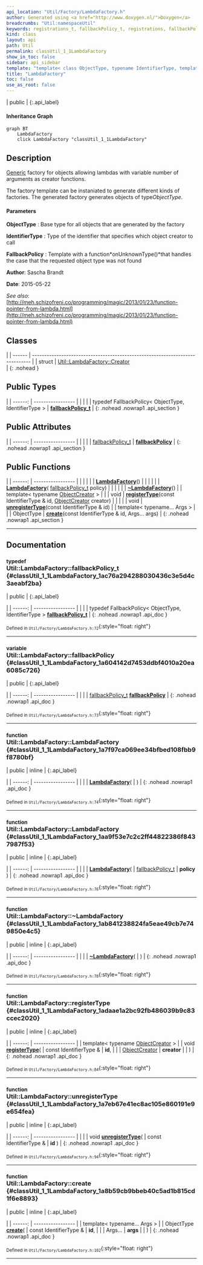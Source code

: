 ```yaml
---
api_location: "Util/Factory/LambdaFactory.h"
author: Generated using <a href="http://www.doxygen.nl/">Doxygen</a>
breadcrumbs: "Util:namespaceUtil"
keywords: registrations_t, fallbackPolicy_t, registrations, fallbackPolicy, LambdaFactory, LambdaFactory, ~LambdaFactory, registerType, unregisterType, create
kind: class
layout: api
path: Util
permalink: classUtil_1_1LambdaFactory
show_in_toc: false
sidebar: api_sidebar
template: "template< class ObjectType, typename IdentifierType, template< class, typename > class FallbackPolicy > "
title: "LambdaFactory"
toc: false
use_as_root: false
---
```


| public |
{:.api_label}

#### Inheritance Graph

```mermaid
graph BT
	LambdaFactory
	click LambdaFactory "classUtil_1_1LambdaFactory"
```

## Description

[Generic](classUtil_1_1Generic) factory for objects allowing lambdas with variable number of arguments as creator functions.

The factory template can be instaniated to generate different kinds of factories. The generated factory generates objects of type*ObjectType*.


#### Parameters
**ObjectType**
:  Base type for all objects that are generated by the factory



**IdentifierType**
:  Type of the identifier that specifies which object creator to call



**FallbackPolicy**
:  Template with a function*onUnknownType()*that handles the case that the requested object type was not found





**Author**: Sascha Brandt



**Date**: 2015-05-22



*See also*: [http://meh.schizofreni.co/programming/magic/2013/01/23/function-pointer-from-lambda.html](http://meh.schizofreni.co/programming/magic/2013/01/23/function-pointer-from-lambda.html)





## Classes

|
| ------ | ----------------------------------------------------------------------------- | 
| struct | [Util::LambdaFactory::Creator](structUtil_1_1LambdaFactory_1_1Creator) <br/>  | 
{: .nohead }

## Public Types

|
| ------: | ----------------- |
|  | |
| typedef FallbackPolicy< ObjectType, IdentifierType > | **[fallbackPolicy_t](#classUtil_1_1LambdaFactory_1ac76a294288030436c3e5d4c3aeabf2ba)**  |
{: .nohead .nowrap1 .api_section }


## Public Attributes

|
| ------: | ----------------- |
|  | |
| [fallbackPolicy_t](classUtil_1_1LambdaFactory#classUtil_1_1LambdaFactory_1ac76a294288030436c3e5d4c3aeabf2ba) | **[fallbackPolicy](#classUtil_1_1LambdaFactory_1a604142d7453ddbf4010a20ea6085c726)**  |
{: .nohead .nowrap1 .api_section }


## Public Functions

|
| ------: | ----------------- |
|  | |
|  | **[LambdaFactory](#classUtil_1_1LambdaFactory_1a7f97ca069ee34bfbed108fbb9f8780bf)**() |
|  | |
|  | **[LambdaFactory](#classUtil_1_1LambdaFactory_1aa9f53e7c2c2ff44822386f8437987f53)**( [fallbackPolicy_t](classUtil_1_1LambdaFactory#classUtil_1_1LambdaFactory_1ac76a294288030436c3e5d4c3aeabf2ba)  policy) |
|  | |
|  | **[~LambdaFactory](#classUtil_1_1LambdaFactory_1ab841238824fa5eae49cb7e749850e4c5)**() |
| template< typename [ObjectCreator](classUtil_1_1ObjectCreator)   >  | |
| void | **[registerType](#classUtil_1_1LambdaFactory_1adaae1a2bc92fb486039b9c83ccec2020)**(const IdentifierType & id,  [ObjectCreator](classUtil_1_1ObjectCreator)  creator) |
|  | |
| void | **[unregisterType](#classUtil_1_1LambdaFactory_1a7eb67e41ec8ac105e860191e9e654fea)**(const IdentifierType & id) |
| template< typename... Args >  | |
| ObjectType | **[create](#classUtil_1_1LambdaFactory_1a8b59cb9bbeb40c5ad1b815cd1f6e8893)**(const IdentifierType & id, Args... args) |
{: .nohead .nowrap1 .api_section }


-------------------------------------------------------------------

## Documentation

### <small>typedef</small><br/> Util::LambdaFactory::fallbackPolicy_t {#classUtil_1_1LambdaFactory_1ac76a294288030436c3e5d4c3aeabf2ba}

| public |
{:.api_label}

|
| ------: | ----------------- |
|  |
| typedef FallbackPolicy< ObjectType, IdentifierType > **[fallbackPolicy_t](#classUtil_1_1LambdaFactory_1ac76a294288030436c3e5d4c3aeabf2ba)**  |
{: .nohead .nowrap1 .api_doc }





<sub>Defined in `Util/Factory/LambdaFactory.h:72`</sub>{:style="float: right"}

-------------------------------------------------------------------

### <small>variable</small><br/> Util::LambdaFactory::fallbackPolicy {#classUtil_1_1LambdaFactory_1a604142d7453ddbf4010a20ea6085c726}

| public |
{:.api_label}

|
| ------: | ----------------- |
|  |
| [fallbackPolicy_t](classUtil_1_1LambdaFactory#classUtil_1_1LambdaFactory_1ac76a294288030436c3e5d4c3aeabf2ba) **[fallbackPolicy](#classUtil_1_1LambdaFactory_1a604142d7453ddbf4010a20ea6085c726)**  |
{: .nohead .nowrap1 .api_doc }





<sub>Defined in `Util/Factory/LambdaFactory.h:73`</sub>{:style="float: right"}

-------------------------------------------------------------------

### <small>function</small><br/> Util::LambdaFactory::LambdaFactory {#classUtil_1_1LambdaFactory_1a7f97ca069ee34bfbed108fbb9f8780bf}

| public | inline |
{:.api_label}

|
| ------: | ----------------- |
|  |
|  **[LambdaFactory](#classUtil_1_1LambdaFactory_1a7f97ca069ee34bfbed108fbb9f8780bf)**( |  ) |
{: .nohead .nowrap1 .api_doc }





<sub>Defined in `Util/Factory/LambdaFactory.h:74`</sub>{:style="float: right"}

-------------------------------------------------------------------

### <small>function</small><br/> Util::LambdaFactory::LambdaFactory {#classUtil_1_1LambdaFactory_1aa9f53e7c2c2ff44822386f8437987f53}

| public | inline |
{:.api_label}

|
| ------: | ----------------- |
|  |
|  **[LambdaFactory](#classUtil_1_1LambdaFactory_1aa9f53e7c2c2ff44822386f8437987f53)**( |  [fallbackPolicy_t](classUtil_1_1LambdaFactory#classUtil_1_1LambdaFactory_1ac76a294288030436c3e5d4c3aeabf2ba)  | **policy** ) |
{: .nohead .nowrap1 .api_doc }





<sub>Defined in `Util/Factory/LambdaFactory.h:76`</sub>{:style="float: right"}

-------------------------------------------------------------------

### <small>function</small><br/> Util::LambdaFactory::~LambdaFactory {#classUtil_1_1LambdaFactory_1ab841238824fa5eae49cb7e749850e4c5}

| public | inline |
{:.api_label}

|
| ------: | ----------------- |
|  |
|  **[~LambdaFactory](#classUtil_1_1LambdaFactory_1ab841238824fa5eae49cb7e749850e4c5)**( |  ) |
{: .nohead .nowrap1 .api_doc }





<sub>Defined in `Util/Factory/LambdaFactory.h:78`</sub>{:style="float: right"}

-------------------------------------------------------------------

### <small>function</small><br/> Util::LambdaFactory::registerType {#classUtil_1_1LambdaFactory_1adaae1a2bc92fb486039b9c83ccec2020}

| public | inline |
{:.api_label}

|
| ------: | ----------------- |
| template< typename [ObjectCreator](classUtil_1_1ObjectCreator)   > |
| void **[registerType](#classUtil_1_1LambdaFactory_1adaae1a2bc92fb486039b9c83ccec2020)**( | const IdentifierType & | **id**, |
| |  [ObjectCreator](classUtil_1_1ObjectCreator)  | **creator** |
|   ) |
{: .nohead .nowrap1 .api_doc }





<sub>Defined in `Util/Factory/LambdaFactory.h:84`</sub>{:style="float: right"}

-------------------------------------------------------------------

### <small>function</small><br/> Util::LambdaFactory::unregisterType {#classUtil_1_1LambdaFactory_1a7eb67e41ec8ac105e860191e9e654fea}

| public | inline |
{:.api_label}

|
| ------: | ----------------- |
|  |
| void **[unregisterType](#classUtil_1_1LambdaFactory_1a7eb67e41ec8ac105e860191e9e654fea)**( | const IdentifierType & | **id** ) |
{: .nohead .nowrap1 .api_doc }





<sub>Defined in `Util/Factory/LambdaFactory.h:94`</sub>{:style="float: right"}

-------------------------------------------------------------------

### <small>function</small><br/> Util::LambdaFactory::create {#classUtil_1_1LambdaFactory_1a8b59cb9bbeb40c5ad1b815cd1f6e8893}

| public | inline |
{:.api_label}

|
| ------: | ----------------- |
| template< typename... Args > |
| ObjectType **[create](#classUtil_1_1LambdaFactory_1a8b59cb9bbeb40c5ad1b815cd1f6e8893)**( | const IdentifierType & | **id**, |
| | Args... | **args** |
|   ) |
{: .nohead .nowrap1 .api_doc }





<sub>Defined in `Util/Factory/LambdaFactory.h:102`</sub>{:style="float: right"}

-------------------------------------------------------------------


